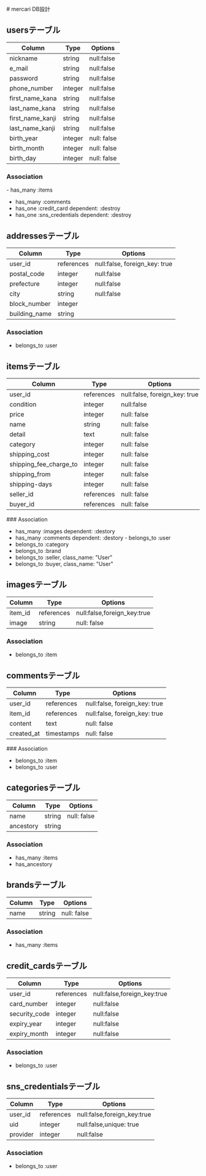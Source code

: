 # mercari DB設計

## usersテーブル
|Column|Type|Options|
|------|----|-------|
|nickname|string|null:false|
|e_mail|string|null:false|
|password|string|null:false|
|phone_number|integer|null:false|
|first_name_kana|string|null:false|
|last_name_kana|string|null:false|
|first_name_kanji|string|null:false|
|last_name_kanji|string|null:false|
|birth_year|integer|null: false|
|birth_month|integer|null: false|
|birth_day|integer|null: false|
### Association
- has_many :items
- has_many :comments
- has_one :credit_card dependent: :destroy
- has_one :sns_credentials dependent: :destroy

## addressesテーブル
|Column|Type|Options|
|------|----|-------|
|user_id|references|null:false, foreign_key: true|
|postal_code|integer|null:false|
|prefecture|integer|null:false|
|city|string|null:false|
|block_number|integer||
|building_name|string||
### Association
- belongs_to :user​​

## itemsテーブル
|Column|Type|Options|
|------|----|-------|
|user_id|references|null:false, foreign_key: true|
|condition|integer|null:false|
|price|integer|null: false|
|name|string|null: false|
|detail|text|null: false|
|category|integer|null: false|
|shipping_cost|integer|null: false|
|shipping_fee_charge_to|integer|null: false|
|shipping_from|integer|null: false|
|shipping-days|integer|null: false|
|seller_id|references|null: false|
|buyer_id|references|null: false|
### Association
- has_many :images dependent: :destory
- has_many :comments dependent: :destory
- belongs_to :user
- belongs_to :category
- belongs_to :brand
- belongs_to :seller, class_name: "User"
- belongs_to :buyer, class_name: "User"

## imagesテーブル
|Column|Type|Options|
|------|----|-------|
|item_id|references|null:false,foreign_key:true|
|image|string|null: false|

### Association
- belongs_to :item

## commentsテーブル
|Column|Type|Options|
|------|----|-------|
|user_id|references|null:false, foreign_key: true|
|item_id|references|null:false, foreign_key: true|
|content|text|null: false|
|created_at|timestamps|null: false|
### Association
- belongs_to :item
- belongs_to :user

## categoriesテーブル
|Column|Type|Options|
|------|----|-------|
|name|string|null: false|
|ancestory|string||
### Association
- has_many :items
- has_ancestory

## brandsテーブル
|Column|Type|Options|
|------|----|-------|
|name|string|null: false|
### Association
- has_many :items

## credit_cardsテーブル
|Column|Type|Options|
|------|----|-------|
|user_id|references|null:false,foreign_key:true|
|card_number|integer|null:false|
|security_code|integer|null:false|
|expiry_year|integer|null:false|
|expiry_month|integer|null:false|

### Association
- belongs_to :user​​


## sns_credentialsテーブル
|Column|Type|Options|
|------|----|-------|
|user_id|references|null:false,foreign_key:true|
|uid|integer|null:false,unique: true|
|provider|integer|null:false|

### Association
- belongs_to :user​​